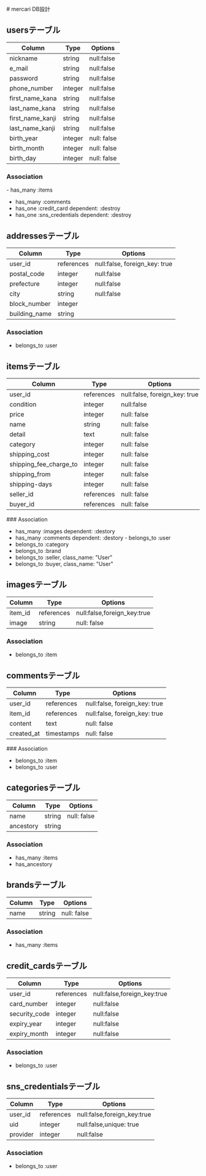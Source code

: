 # mercari DB設計

## usersテーブル
|Column|Type|Options|
|------|----|-------|
|nickname|string|null:false|
|e_mail|string|null:false|
|password|string|null:false|
|phone_number|integer|null:false|
|first_name_kana|string|null:false|
|last_name_kana|string|null:false|
|first_name_kanji|string|null:false|
|last_name_kanji|string|null:false|
|birth_year|integer|null: false|
|birth_month|integer|null: false|
|birth_day|integer|null: false|
### Association
- has_many :items
- has_many :comments
- has_one :credit_card dependent: :destroy
- has_one :sns_credentials dependent: :destroy

## addressesテーブル
|Column|Type|Options|
|------|----|-------|
|user_id|references|null:false, foreign_key: true|
|postal_code|integer|null:false|
|prefecture|integer|null:false|
|city|string|null:false|
|block_number|integer||
|building_name|string||
### Association
- belongs_to :user​​

## itemsテーブル
|Column|Type|Options|
|------|----|-------|
|user_id|references|null:false, foreign_key: true|
|condition|integer|null:false|
|price|integer|null: false|
|name|string|null: false|
|detail|text|null: false|
|category|integer|null: false|
|shipping_cost|integer|null: false|
|shipping_fee_charge_to|integer|null: false|
|shipping_from|integer|null: false|
|shipping-days|integer|null: false|
|seller_id|references|null: false|
|buyer_id|references|null: false|
### Association
- has_many :images dependent: :destory
- has_many :comments dependent: :destory
- belongs_to :user
- belongs_to :category
- belongs_to :brand
- belongs_to :seller, class_name: "User"
- belongs_to :buyer, class_name: "User"

## imagesテーブル
|Column|Type|Options|
|------|----|-------|
|item_id|references|null:false,foreign_key:true|
|image|string|null: false|

### Association
- belongs_to :item

## commentsテーブル
|Column|Type|Options|
|------|----|-------|
|user_id|references|null:false, foreign_key: true|
|item_id|references|null:false, foreign_key: true|
|content|text|null: false|
|created_at|timestamps|null: false|
### Association
- belongs_to :item
- belongs_to :user

## categoriesテーブル
|Column|Type|Options|
|------|----|-------|
|name|string|null: false|
|ancestory|string||
### Association
- has_many :items
- has_ancestory

## brandsテーブル
|Column|Type|Options|
|------|----|-------|
|name|string|null: false|
### Association
- has_many :items

## credit_cardsテーブル
|Column|Type|Options|
|------|----|-------|
|user_id|references|null:false,foreign_key:true|
|card_number|integer|null:false|
|security_code|integer|null:false|
|expiry_year|integer|null:false|
|expiry_month|integer|null:false|

### Association
- belongs_to :user​​


## sns_credentialsテーブル
|Column|Type|Options|
|------|----|-------|
|user_id|references|null:false,foreign_key:true|
|uid|integer|null:false,unique: true|
|provider|integer|null:false|

### Association
- belongs_to :user​​